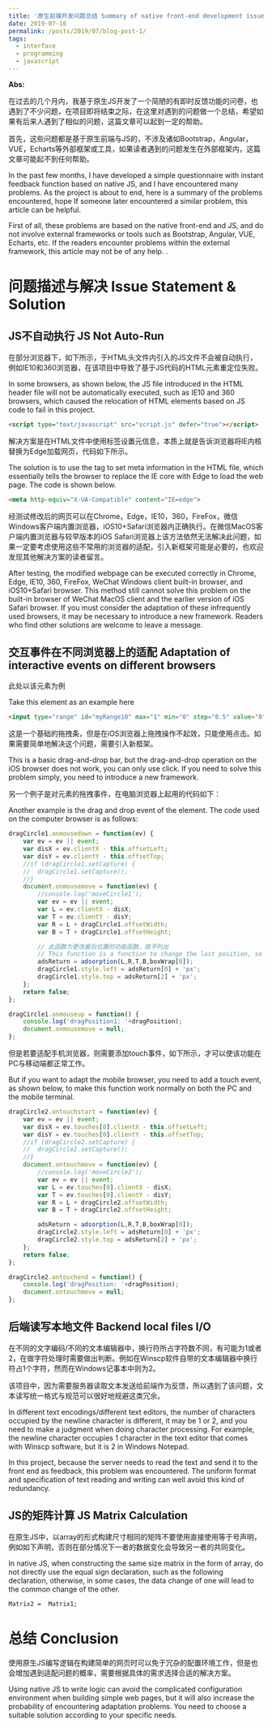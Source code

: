 ```yaml
---
title: '原生前端开发问题总结 Summary of native front-end development issues'
date: 2019-07-16
permalink: /posts/2019/07/blog-post-1/
tags:
  - interface
  - programming
  - javascript
---
```


**Abs:**

在过去的几个月内，我基于原生JS开发了一个简陋的有即时反馈功能的问卷，也遇到了不少问题，在项目即将结束之际，在这里对遇到的问题做一个总结，希望如果有后来人遇到了相似的问题，这篇文章可以起到一定的帮助。

首先，这些问题都是基于原生前端与JS的，不涉及诸如Bootstrap，Angular，VUE，Echarts等外部框架或工具，如果读者遇到的问题发生在外部框架内，这篇文章可能起不到任何帮助。

In the past few months, I have developed a simple questionnaire with instant feedback function based on native JS, and I have encountered many problems. As the project is about to end, here is a summary of the problems encountered, hope If someone later encountered a similar problem, this article can be helpful.

First of all, these problems are based on the native front-end and JS, and do not involve external frameworks or tools such as Bootstrap, Angular, VUE, Echarts, etc. If the readers encounter problems within the external framework, this article may not be of any help. .

# 问题描述与解决 Issue Statement & Solution
## JS不自动执行 JS Not Auto-Run

在部分浏览器下，如下所示，于HTML头文件内引入的JS文件不会被自动执行，例如IE10和360浏览器，在该项目中导致了基于JS代码的HTML元素重定位失败。

In some browsers, as shown below, the JS file introduced in the HTML header file will not be automatically executed, such as IE10 and 360 browsers, which caused the relocation of HTML elements based on JS code to fail in this project.

```html
<script type="text/javascript" src="script.js" defer="true"></script>
```

解决方案是在HTML文件中使用<meta>标签设置元信息，本质上就是告诉浏览器将IE内核替换为Edge加载网页，代码如下所示。

The solution is to use the <meta> tag to set meta information in the HTML file, which essentially tells the browser to replace the IE core with Edge to load the web page. The code is shown below.

```html
<meta http-equiv="X-UA-Compatible" content="IE=edge">
```

经测试修改后的网页可以在Chrome，Edge，IE10，360，FireFox，微信Windows客户端内置浏览器，iOS10+Safari浏览器内正确执行。在微信MacOS客户端内置浏览器与较早版本的iOS Safari浏览器上该方法依然无法解决此问题，如果一定要考虑使用这些不常用的浏览器的适配，引入新框架可能是必要的，也欢迎发现其他解决方案的读者留言。

After testing, the modified webpage can be executed correctly in Chrome, Edge, IE10, 360, FireFox, WeChat Windows client built-in browser, and iOS10+Safari browser. This method still cannot solve this problem on the built-in browser of WeChat MacOS client and the earlier version of iOS Safari browser. If you must consider the adaptation of these infrequently used browsers, it may be necessary to introduce a new framework. Readers who find other solutions are welcome to leave a message.


## 交互事件在不同浏览器上的适配 Adaptation of interactive events on different browsers
此处以该元素为例

Take this element as an example here

```html
<input type="range" id="myRange10" max="1" min="0" step="0.5" value="0" onchange="rangeChange(10)">
```

这是一个基础的拖拽条，但是在iOS浏览器上拖拽操作不起效，只能使用点击。如果需要简单地解决这个问题，需要引入新框架。

This is a basic drag-and-drop bar, but the drag-and-drop operation on the iOS browser does not work, you can only use click. If you need to solve this problem simply, you need to introduce a new framework.

另一个例子是对元素的拖拽事件，在电脑浏览器上起用的代码如下：

Another example is the drag and drop event of the element. The code used on the computer browser is as follows:

```javascript
dragCircle1.onmousedown = function(ev) {
	var ev = ev || event;
	var disX = ev.clientX - this.offsetLeft;
	var disY = ev.clientY - this.offsetTop;
	//if (dragCircle1.setCapture) {
	//	dragCircle1.setCapture();
	//}
	document.onmousemove = function(ev) {
		//console.log('moveCircle1');
		var ev = ev || event;
		var L = ev.clientX - disX;
		var T = ev.clientY - disY;
		var R = L + dragCircle1.offsetWidth;
		var B = T + dragCircle1.offsetHeight;

		// 此函数为更改最后位置的功能函数，故不列出 
		// This function is a function to change the last position, so it is not listed
		adsReturn = adsorption(L,R,T,B,boxWrap[0]); 
		dragCircle1.style.left = adsReturn[0] + 'px';
		dragCircle1.style.top = adsReturn[2] + 'px';
	};
	return false;
};

dragCircle1.onmouseup = function() {
	console.log('dragPosition1: '+dragPosition);
	document.onmousemove = null;
};
```

但是若要适配手机浏览器，则需要添加touch事件，如下所示，才可以使该功能在PC与移动端都正常工作。

But if you want to adapt the mobile browser, you need to add a touch event, as shown below, to make this function work normally on both the PC and the mobile terminal.

```javascript
dragCircle2.ontouchstart = function(ev) {
	var ev = ev || event;
	var disX = ev.touches[0].clientX - this.offsetLeft;
	var disY = ev.touches[0].clientY - this.offsetTop;
	//if (dragCircle2.setCapture) {
	//	dragCircle2.setCapture();
	//}
	document.ontouchmove = function(ev) {
		//console.log('moveCircle2');
		var ev = ev || event;
		var L = ev.touches[0].clientX - disX;
		var T = ev.touches[0].clientY - disY;
		var R = L + dragCircle2.offsetWidth;
		var B = T + dragCircle2.offsetHeight;

		adsReturn = adsorption(L,R,T,B,boxWrap[0]);
		dragCircle2.style.left = adsReturn[0] + 'px';
		dragCircle2.style.top = adsReturn[2] + 'px';
	};
	return false;
};

dragCircle2.ontouchend = function() {
	console.log('dragPosition: '+dragPosition);
	document.ontouchmove = null;
};
```

## 后端读写本地文件 Backend local files I/O

在不同的文字编码/不同的文本编辑器中，换行符所占字符数不同，有可能为1或者2，在做字符处理时需要做出判断。例如在Winscp软件自带的文本编辑器中换行符占1个字符，然而在Windows记事本中则为2。

该项目中，因为需要服务器读取文本发送给前端作为反馈，所以遇到了该问题，文本读写统一格式与规范可以很好地规避这类冗余。

In different text encodings/different text editors, the number of characters occupied by the newline character is different, it may be 1 or 2, and you need to make a judgment when doing character processing. For example, the newline character occupies 1 character in the text editor that comes with Winscp software, but it is 2 in Windows Notepad.

In this project, because the server needs to read the text and send it to the front end as feedback, this problem was encountered. The uniform format and specification of text reading and writing can well avoid this kind of redundancy.

## JS的矩阵计算 JS Matrix Calculation

在原生JS中，以array的形式构建尺寸相同的矩阵不要使用直接使用等于号声明，例如如下声明，否则在部分情况下一者的数据变化会导致另一者的共同变化。

In native JS, when constructing the same size matrix in the form of array, do not directly use the equal sign declaration, such as the following declaration, otherwise, in some cases, the data change of one will lead to the common change of the other.

```
Matrix2 =  Matrix1;
```


# 总结 Conclusion
使用原生JS编写逻辑在构建简单的网页时可以免于冗杂的配置环境工作，但是也会增加遇到适配问题的概率，需要根据具体的需求选择合适的解决方案。

Using native JS to write logic can avoid the complicated configuration environment when building simple web pages, but it will also increase the probability of encountering adaptation problems. You need to choose a suitable solution according to your specific needs.